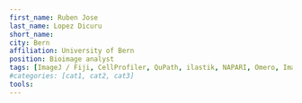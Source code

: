 ```yaml
---
first_name: Ruben Jose
last_name: Lopez Dicuru
short_name: 
city: Bern
affiliation: University of Bern
position: Bioimage analyst
tags: [ImageJ / Fiji, CellProfiler, QuPath, ilastik, NAPARI, Omero, Imaris, R]
#categories: [cat1, cat2, cat3]
tools:
---
```

